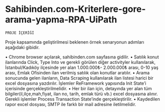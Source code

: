 # Sahibinden.com-Kriterlere-gore-arama-yapma-RPA-UiPath

	PROJE İÇERİĞİ
  
Proje kapsamında geliştirilmesi beklenen örnek senaryonun adımları aşağıdaki gibidir.

• Chrome browser açılarak, sahibinden.com sayfasına gidilir.
• Satılık konut ilanlarında Click, Type Into ve gerekli görülen diğer activityler kullanılarak, İstanbul/Kadıköy ilçesinde yer alan 1.000.000₺- 2.000.000₺ arası, 0-10 yaş arası, Emlak Ofisinden ilan verilmiş satılık olan konutlar aratılır. 
• Arama sonucunda gelen ilanların, Data Scraping kullanılarak ilan listesi harici bir excel dosyasına yazdırılır. İşlemler ReFramework yapısında Init State’i içerisinde gerçekleştirilmelidir. 
• Her bir ilan için, detayında yer alan tüm bilgiler(il,ilçe,mah,fiyat, ilan no, tarih, emlak türü vb.) excel dosyasına alınır. Gerekli işlemler Process Transaction State’inde gerçekleştirilir.
• Kaydedilen rapor excel dosyası, SMTP ile farklı bir mail adresine iletilmelidir.
